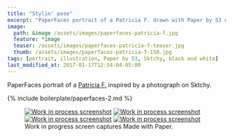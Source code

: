 ```yaml
---
title: "Stylin' pose"
excerpt: "PaperFaces portrait of a Patricia F. drawn with Paper by 53 on an iPad."
image: 
  path: &image /assets/images/paperfaces-patricia-f.jpg 
  feature: *image
  teaser: /assets/images/paperfaces-patricia-f-teaser.jpg
  thumb: /assets/images/paperfaces-patricia-f-150.jpg
tags: [portrait, illustration, Paper by 53, Sktchy, black and white]
last_modified_at: 2017-01-17T12:54:04-05:00
---
```


PaperFaces portrait of a [Patricia F.](http://sktchy.com/hLo0C) inspired by a photograph on Sktchy.

{% include boilerplate/paperfaces-2.md %}

<figure class="third">
	<a href="{{ site.url }}/assets/images/paperfaces-patricia-f-process-1-lg.jpg"><img src="{{ site.url }}/assets/images/paperfaces-patricia-f-process-1-600.jpg" alt="Work in process screenshot"></a>
	<a href="{{ site.url }}/assets/images/paperfaces-patricia-f-process-2-lg.jpg"><img src="{{ site.url }}/assets/images/paperfaces-patricia-f-process-2-600.jpg" alt="Work in process screenshot"></a>
	<a href="{{ site.url }}/assets/images/paperfaces-patricia-f-process-3-lg.jpg"><img src="{{ site.url }}/assets/images/paperfaces-patricia-f-process-3-600.jpg" alt="Work in process screenshot"></a>
	<a href="{{ site.url }}/assets/images/paperfaces-patricia-f-process-4-lg.jpg"><img src="{{ site.url }}/assets/images/paperfaces-patricia-f-process-4-600.jpg" alt="Work in process screenshot"></a>
	<figcaption>Work in progress screen captures Made with Paper.</figcaption>
</figure>
